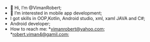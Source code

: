 - 👋 Hi, I’m @VimanRobert;
- 👀 I’m interested in mobile app development;
- I got skills in OOP,Kotlin, Android studio, xml, xaml JAVA and C#;
- Android developer;
- How to reach me:
    *vimanrobert@yahoo.com;
    *robert.viman4@gamil.com;

<!---
VimanRobert/VimanRobert is a ✨ special ✨ repository because its `README.md` (this file) appears on your GitHub profile.
You can click the Preview link to take a look at your changes.
--->
